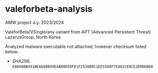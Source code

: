 # valeforbeta-analysis
AMW project a.y. 2023/2024

ValeforBeta/VSingle/any variant from APT (Advanced Persistent Threat) LazarusGroup, North Korea

Analyzed malware executable not attached, however checksum listed below:
  * SHA256: ```EB846BB491BEA698B99EAB80D58FD1F2530B0C1EE5588F7EA02CE0CE209DDB60```
